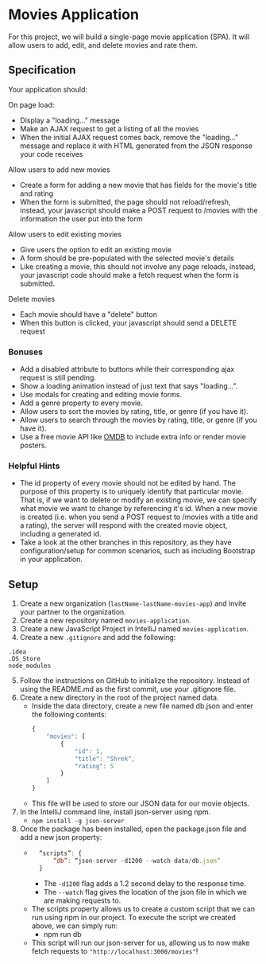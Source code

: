 # Movies Application
For this project, we will build a single-page movie application (SPA). It will allow users to add, edit, and delete movies and rate them.

## Specification
Your application should:

On page load:
- Display a "loading..." message
- Make an AJAX request to get a listing of all the movies
- When the initial AJAX request comes back, remove the "loading..." message and replace it with HTML generated from the JSON response your code receives

Allow users to add new movies
- Create a form for adding a new movie that has fields for the movie's title and rating
- When the form is submitted, the page should not reload/refresh, instead, your javascript should make a POST request to /movies with the information the user put into the form

Allow users to edit existing movies
- Give users the option to edit an existing movie
- A form should be pre-populated with the selected movie's details
- Like creating a movie, this should not involve any page reloads, instead, your javascript code should make a fetch request when the form is submitted.

Delete movies
- Each movie should have a "delete" button
- When this button is clicked, your javascript should send a DELETE request

### Bonuses
- Add a disabled attribute to buttons while their corresponding ajax request is still pending.
- Show a loading animation instead of just text that says "loading...".
- Use modals for creating and editing movie forms.
- Add a genre property to every movie.
- Allow users to sort the movies by rating, title, or genre (if you have it).
- Allow users to search through the movies by rating, title, or genre (if you have it).
- Use a free movie API like [OMDB](http://www.omdbapi.com/) to include extra info or render movie posters.

### Helpful Hints
- The id property of every movie should not be edited by hand. The purpose of this property is to uniquely identify that particular movie. That is, if we want to delete or modify an existing movie, we can specify what movie we want to change by referencing it's id. When a new movie is created (i.e. when you send a POST request to /movies with a title and a rating), the server will respond with the created movie object, including a generated id.
- Take a look at the other branches in this repository, as they have configuration/setup for common scenarios, such as including Bootstrap in your application.

## Setup

1. Create a new organization (`lastName-lastName-movies-app`) and invite your partner to the organization. 
2. Create a new repository named `movies-application`.
3. Create a new JavaScript Project in IntelliJ named `movies-application`.
4. Create a new `.gitignore` and add the following:
```
.idea
.DS_Store
node_modules
```
5. Follow the instructions on GitHub to initialize the repository. Instead of using the README.md as the first commit, use your .gitignore file.
6. Create a new directory in the root of the project named data.
	- Inside the data directory, create a new file named db.json and enter the following contents:
		```js
		{
			"movies": [
				{
					"id": 1,
					"title": "Shrek",
					"rating": 5
				}
			]
		}
		```
	- This file will be used to store our JSON data for our movie objects.
7. In the IntelliJ command line, install json-server using npm.
	- `npm install -g json-server`
8. Once the package has been installed, open the package.json file and add a new json property:
	- ```js
		“scripts”: {
			“db”: “json-server -d1200 --watch data/db.json”
		}
	  ```
		- The `-d1200` flag adds a 1.2 second delay to the response time.
		- The `--watch` flag gives the location of the json file in which we are making requests to.
	- The scripts property allows us to create a custom script that we can run using npm in our project. To execute the script we created above, we can simply run:
		- npm run db
	- This script will run our json-server for us, allowing us to now make fetch requests to `"http://localhost:3000/movies"`!

